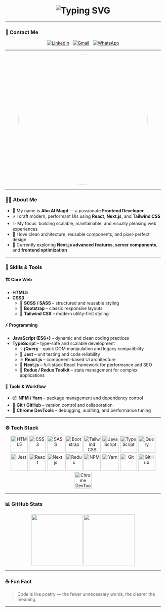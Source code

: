 <!-- Profile Banner / Typing Intro -->
<h1 align="center">
  <img src="https://readme-typing-svg.herokuapp.com?font=Fira+Code&size=26&duration=3000&pause=700&color=F75C7E&center=true&vCenter=true&width=600&lines=Hey%2C+I'm+Abo+Al+Magd+👋;Frontend+Developer+%F0%9F%92%BB;React+%2B+Next.js+%2B+Tailwind+Lover+💙;Passionate+About+Clean+Code+and+UI%2FUX+✨" alt="Typing SVG" />
</h1>

---

### 🤖 Contact Me
<p align="center">
  <a href="https://www.linkedin.com/in/mohamed-mahmoud-4138a2373" target="_blank"><img src="https://img.shields.io/badge/LinkedIn-0A66C2?style=for-the-badge&logo=linkedin&logoColor=white" alt="LinkedIn"/></a>
  &nbsp;
  <a href="mailto:abo.al.magd.404@gmail.com" target="_blank"><img src="https://img.shields.io/badge/Gmail-D14836?style=for-the-badge&logo=gmail&logoColor=white" alt="Gmail"/></a>
  &nbsp;
  <a href="https://wa.me/+201095554022" target="_blank"><img src="https://img.shields.io/badge/WhatsApp-25D366?style=for-the-badge&logo=whatsapp&logoColor=white" alt="WhatsApp"/></a>
</p>

---

<p align="center">
  <img src="https://media.giphy.com/media/v1.Y2lkPTc5MGI3NjExYm9ldXF2OGtxODI5ZjM4Y3J0NmYycjJ6eWlhZmluMjJtNGN6NHIweSZlcD12MV9naWZzX3NlYXJjaCZjdD1n/qgQUggAC3Pfv687qPC/giphy.gif" width="420" height="420" style="border-radius:50%;"/>
</p>

---

### 🧑‍💻 About Me
- 👋 My name is **Abo Al Magd** — a passionate **Frontend Developer**  
- ⚡ I craft modern, performant UIs using **React**, **Next.js**, and **Tailwind CSS**  
- ✨ My focus: building scalable, maintainable, and visually pleasing web experiences  
- 🧩 I love clean architecture, reusable components, and pixel-perfect design  
- 🚀 Currently exploring **Next.js advanced features**, **server components**, and **frontend optimization**

---

### 🧠 Skills & Tools  

#### 🏗️ Core Web
- **HTML5**  
- **CSS3**  
  - 🎨 **SCSS / SASS** – structured and reusable styling  
  - 💎 **Bootstrap** – classic responsive layouts  
  - 🌈 **Tailwind CSS** – modern utility-first styling  

#### ⚡ Programming
- **JavaScript (ES6+)** – dynamic and clean coding practices  
- **TypeScript** – type-safe and scalable development  
  - 💡 **jQuery** – quick DOM manipulation and legacy compatibility  
  - 🧪 **Jest** – unit testing and code reliability  
  - ⚛️ **React.js** – component-based UI architecture  
  - 🚀 **Next.js** – full-stack React framework for performance and SEO  
  - 🔁 **Redux / Redux Toolkit** – state management for complex applications  

#### 🧰 Tools & Workflow
- 📦 **NPM / Yarn** – package management and dependency control  
- 🔄 **Git / GitHub** – version control and collaboration  
- 🧭 **Chrome DevTools** – debugging, auditing, and performance tuning  

---

### ⚙️ Tech Stack
<p align="center">
  <img src="https://www.vectorlogo.zone/logos/w3_html5/w3_html5-icon.svg" alt="HTML5" width="55" height="55"/>
  <img src="https://www.vectorlogo.zone/logos/w3_css/w3_css-icon.svg" alt="CSS3" width="55" height="55"/>
  <img src="https://www.vectorlogo.zone/logos/sass-lang/sass-lang-icon.svg" alt="SASS" width="55" height="55"/>
  <img src="https://www.vectorlogo.zone/logos/getbootstrap/getbootstrap-icon.svg" alt="Bootstrap" width="55" height="55"/>
  <img src="https://www.vectorlogo.zone/logos/tailwindcss/tailwindcss-icon.svg" alt="Tailwind CSS" width="55" height="55"/>
  <img src="https://www.vectorlogo.zone/logos/javascript/javascript-icon.svg" alt="JavaScript" width="55" height="55"/>
  <img src="https://www.vectorlogo.zone/logos/typescriptlang/typescriptlang-icon.svg" alt="TypeScript" width="55" height="55"/>
  <img src="https://www.vectorlogo.zone/logos/jquery/jquery-icon.svg" alt="jQuery" width="55" height="55"/>
  <img src="https://www.vectorlogo.zone/logos/jestjsio/jestjsio-icon.svg" alt="Jest" width="55" height="55"/>
  <img src="https://www.vectorlogo.zone/logos/reactjs/reactjs-icon.svg" alt="React" width="55" height="55"/>
  <img src="https://www.vectorlogo.zone/logos/nextjs/nextjs-icon.svg" alt="Next.js" width="55" height="55"/>
  <img src="https://www.vectorlogo.zone/logos/js_redux/js_redux-icon.svg" alt="Redux" width="55" height="55"/>
  <img src="https://www.vectorlogo.zone/logos/npmjs/npmjs-icon.svg" alt="NPM" width="55" height="55"/>
  <img src="https://www.vectorlogo.zone/logos/yarnpkg/yarnpkg-icon.svg" alt="Yarn" width="55" height="55"/>
  <img src="https://www.vectorlogo.zone/logos/git-scm/git-scm-icon.svg" alt="Git" width="55" height="55"/>
  <img src="https://www.vectorlogo.zone/logos/github/github-icon.svg" alt="GitHub" width="55" height="55"/> 
  <img src="https://avatars.githubusercontent.com/u/11260967?s=280&v=4" alt="Chrome DevTools" width="55" height="55"/> 
</p>

---

### 📊 GitHub Stats
<p align="center">
  <img src="https://github-readme-stats.vercel.app/api?username=abo-al-magd-404&show_icons=true&theme=radical" height="165" />
  <img src="https://github-readme-stats.vercel.app/api/top-langs/?username=abo-al-magd-404&layout=compact&theme=radical" height="165" />
</p>

---

### ☕ Fun Fact  
> Code is like poetry — the fewer unnecessary words, the clearer the meaning.

---
